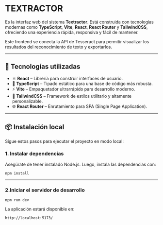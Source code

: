 # TEXTRACTOR
Es la interfaz web del sistema **Textractor**. Está construida con tecnologías modernas como **TypeScript**, **Vite**, **React**, **React Router** y **TailwindCSS**, ofreciendo una experiencia rápida, responsiva y fácil de mantener.

Este frontend se conecta la API de Tesseract  para permitir visualizar los resultados del reconocimiento de texto y exportarlos.

---

## 🚀 Tecnologías utilizadas

- ⚛️ **React** – Librería para construir interfaces de usuario.
- 🧠 **TypeScript** – Tipado estático para una base de código más robusta.
- ⚡ **Vite** – Empaquetador ultrarrápido para desarrollo moderno.
- 🎨 **TailwindCSS** – Framework de estilos utilitario y altamente personalizable.
- 🌐 **React Router** – Enrutamiento para SPA (Single Page Application).

---

## 📦 Instalación local

Sigue estos pasos para ejecutar el proyecto en modo local:
### 1. Instalar dependencias
Asegúrate de tener instalado Node.js. Luego, instala las dependencias con:
```
npm install

```
---
### 2.Iniciar el servidor de desarrollo

```
npm run dev

```
La aplicación estará disponible en:
```
http://localhost:5173/

```

